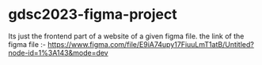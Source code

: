 # gdsc2023-figma-project
Its just the frontend part of a website of a given figma file.
the link of the figma file :-  https://www.figma.com/file/E9iA74upy17FiuuLmT1atB/Untitled?node-id=1%3A143&mode=dev
